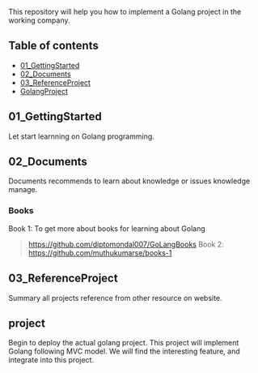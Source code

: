This repository will help you how to implement a Golang project in the working company. 

## Table of contents
* [01_GettingStarted](#01_GettingStarted)
* [02_Documents](#02_Documents)
* [03_ReferenceProject](#03_ReferenceProject)
* [GolangProject](#project)

## 01_GettingStarted
Let start learnning on Golang programming. 

## 02_Documents
Documents recommends to learn about knowledge or issues knowledge manage.
### **Books**
Book 1: To get more about books for learning about Golang 
> https://github.com/diptomondal007/GoLangBooks
Book 2:
> https://github.com/muthukumarse/books-1



## 03_ReferenceProject
Summary all projects reference from other resource on website.


## project
Begin to deploy the actual golang project. This project will implement Golang following MVC model. 
We will find the interesting feature, and integrate into this project.



